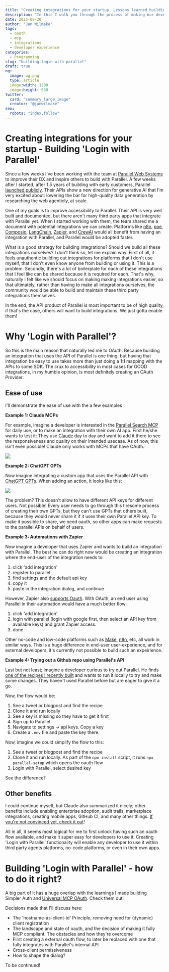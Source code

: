 ```yaml
---
title: "Creating integrations for your startup. Lessons learned building 'Login with Parallel'"
description: "In this I walk you through the process of making our developer product more accessible. The key to accessibility is integrations. The key to integrations is building an easy to use oauth provider."
date: 2025-08-20
author: "Jan Wilmake"
tags:
  - oauth
  - mcp
  - integrations
  - developer experience
categories:
  - Programming
slug: "building-login-with-parallel"
draft: true
og:
  image: og.png
  type: article
  image:width: 1200
  image:height: 630
twitter:
  card: "summary_large_image"
  creator: "@janwilmake"
seo:
  robots: "index,follow"
---
```


# Creating integrations for your startup - Building 'Login with Parallel'

Since a few weeks I've been working with the team at [Parallel Web Systems](https://parallel.ai) to improve their DX and inspire others to build with Parallel. A few weeks after I started, after 1.5 years of building with early customers, Parallel [launched publicly](https://parallel.ai/blog/introducing-parallel). Their APIs show a new direction for generative AI that I'm very excited about: lowering the bar for high-quality data generation by researching the web agenticly, at scale.

One of my goals is to improve accessibility to Parallel. Their API is very well built and documented, but there aren't many third party apps that integrate with Parallel yet. When I started working with them, the team shared me a document with potential integrations we can create. Platforms like [n8n](https://n8n.io), [poe](https://poe.com), [Composio](https://composio.dev), [LangChain](https://langchain.com), [Zapier](https://zapier.com), and [CrewAI](https://crewai.com) would all benefit from having an integration with Parallel, and Parallel would be adopted faster.

What is a good strategy for building integrations? Should we build all these integrations ourselves? I don't think so, let me explain why. First of all, it feels unauthentic building out integrations for platforms that I don't use myself, that I don't even know anyone from building or using it. This is a problem. Secondly, there's a lot of boilerplate for each of these integrations that I feel like can be shared because it is required for each. That's why, naturally I felt like we should focus on making making integrations easier, so that ultimately, rather than having to make all integrations ourselves, the community would be able to build and maintain these third party integrations themselves.

In the end, the API product of Parallel is most important to be of high quality, if that's the case, others will want to build integrations. We just gotta enable them!

# Why 'Login with Parallel'?

So this is the main reason that naturally led me to OAuth. Because building an integration that uses the API of Parallel is one thing, but having that integration be easy to use takes more than just doing a 1:1 mapping with the APIs to some SDK. The crux to accessibility in most cases for GOOD integrations, in my humble opinion, is most definitely creating an OAuth Provider.

## Ease of use

I'll demonstrate the ease of use with the a few examples

**Example 1: Claude MCPs**

For example, imagine a developer is interested in the [Parallel Search MCP](https://parallel.ai/blog/search-mcp-server) for daily use, or to make an integration with their own AI app. First he/she wants to test it: They use [Claude](https://claude.ai) day to day and want to add it there to see the responsiveness and quality on their intended usecase. As of now, this isn't even possible! Claude only works with MCPs that have OAuth.

![](ant-claude.png)

**Example 2: ChatGPT GPTs**

Now imagine integrating a custom app that uses the Parallel API with [ChatGPT GPTs](https://chatgpt.com/gpts). When adding an action, it looks like this:

![](oai-gpts.png)

The problem? This doesn't allow to have different API keys for different users. Not possible! Every user needs to go through this tiresome process of creating their own GPTs, but they can't use GPTs that others built, because they would never share it if it uses their own Parallel API key. To make it possible to share, we need oauth, so other apps can make requests to the parallel APIs on behalf of users.

**Example 3: Automations with Zapier**

Now imagine a developer that uses Zapier and wants to build an integration with Parallel. The best he can do right now would be creating an integration where the end-user of the integration needs to:

1. click 'add integration'
2. register to parallel
3. find settings and the default api key
4. copy it
5. paste in the integration dialog, and continue

However, Zapier also [supports Oauth](https://docs.zapier.com/platform/build/oauth). With OAuth, an end user using Parallel in their automation would have a much better flow:

1. click 'add integration'
2. login with parallel (login with google first, then select an API key from available keys) and grant Zapier access.
3. done

Other no-code and low-code platforms such as [Make](https://make.com), [n8n](https://n8n.io), etc, all work in similar ways. This is a huge difference in end-user user-experience, and for external developers, it's currently not possible to build such an expeirience.

**Example 4: Trying out a Github repo using Parallel's API**

Last but not least; imagine a developer curious to try out Parallel. He finds [one of the recipes I recently built](https://github.com/janwilmake/parallel-tasks-sse) and wants to run it locally to try and make some changes. They haven't used Parallel before but are eager to give it a go.

Now, the flow would be:

1. See a tweet or blogpost and find the recipe
2. Clone it and run locally
3. See a key is missing so they have to get it first
4. Sign up to Parallel
5. Navigate to settings -> api keys. Copy a key
6. Create a `.env` file and paste the key there.

Now, imagine we could simplify the flow to this:

1. See a tweet or blogpost and find the recipe
2. Clone it and run locally. As part of the `npm install` script, it runs `npx parallel-setup` which opens the oauth flow
3. Login with Parallel, select desired key

See the difference?

<!-- why subject the user to all these complications when the oauth protocol beautifully solves it for us? -->

## Other benefits

I could continue myself, but Claude also summarized it nicely; other benefits include enabling enterprise adoption, audit trails, marketplace integrations, creating mobile apps, GitHub CI, and many other things. [If you're not convinced yet, check it out](https://letmeprompt.com/this-is-a-blog-inten-a2x0360)!

All in all, it seems most logical for me to first unlock having such an oauth flow available, and make it super easy for developers to use it. Creating 'Login with Parallel' functionality will enable any developer to use it within third party agents platforms, no-code platforms, or even in their own apps.

# Building 'Login with Parallel' - how to do it right?

A big part of it has a huge overlap with the learnings I made building Simpler Auth and [Universal MCP OAuth](https://github.com/janwilmake/universal-mcp-oauth). Check them out!

Decisions made that I'll discuss here:

- The 'hostname-as-client-id' Principle, removing need for (dynamic) client registration
- The landscape and state of oauth, and the decision of making it fully MCP compliant. The obstacles and how they're overcome
- First creating a external oauth flow, to later be replaced with one that fully integrates with Parallel's internal API
- Cross-client permissiveness
- How to shape the dialog?

To be continued!
